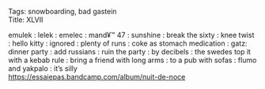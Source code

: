Tags: snowboarding, bad gastein  
Title: XLVII  
  
emulek : lelek : emelec : mand¥™ 47 : sunshine : break the sixty : knee twist : hello kitty : ignored : plenty of runs : coke as stomach medication : gatz: dinner party : add russians : ruin the party : by decibels : the swedes top it with a kebab rule : bring a friend with long arms : to a pub with sofas : flumo and yakpalo : it’s silly  
<https://essaiepas.bandcamp.com/album/nuit-de-noce>  

